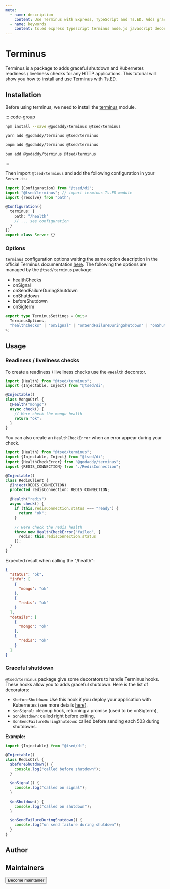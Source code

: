 ```yaml
---
meta:
  - name: description
    content: Use Terminus with Express, TypeScript and Ts.ED. Adds graceful shutdown and Kubernetes readiness / liveliness checks for any HTTP applications.
  - name: keywords
    content: ts.ed express typescript terminus node.js javascript decorators
---
```


# Terminus

Terminus is a package to adds graceful shutdown and Kubernetes readiness / liveliness checks for any HTTP applications.
This tutorial
will show you how to install and use Terminus with Ts.ED.

## Installation

Before using terminus, we need to install the [terminus](https://www.npmjs.com/package/@godaddy/terminus) module.

::: code-group

```sh [npm]
npm install --save @godaddy/terminus @tsed/terminus
```

```sh [yarn]
yarn add @godaddy/terminus @tsed/terminus
```

```sh [pnpm]
pnpm add @godaddy/terminus @tsed/terminus
```

```sh [bun]
bun add @godaddy/terminus @tsed/terminus
```

:::

Then import `@tsed/terminus` and add the following configuration in your `Server.ts`:

```typescript
import {Configuration} from "@tsed/di";
import "@tsed/terminus"; // import terminus Ts.ED module
import {resolve} from "path";

@Configuration({
  terminus: {
    path: "/health"
    // ... see configuration
  }
})
export class Server {}
```

### Options

`terminus` configuration options waiting the same option description in the official Terminus
documentation [here](https://github.com/godaddy/terminus).
The following the options are managed by the `@tsed/terminus` package:

- healthChecks
- onSignal
- onSendFailureDuringShutdown
- onShutdown
- beforeShutdown
- onSigterm

```typescript
export type TerminusSettings = Omit<
  TerminusOptions,
  "healthChecks" | "onSignal" | "onSendFailureDuringShutdown" | "onShutdown" | "beforeShutdown" | "onSigterm"
>;
```

## Usage

### Readiness / liveliness checks

To create a readiness / liveliness checks use the `@Health` decorator.

```ts
import {Health} from "@tsed/terminus";
import {Injectable, Inject} from "@tsed/di";

@Injectable()
class MongoCtrl {
  @Health("mongo")
  async check() {
    // Here check the mongo health
    return "ok";
  }
}
```

You can also create an `HealthCheckError` when an error appear during your check.

```ts
import {Health} from "@tsed/terminus";
import {Injectable, Inject} from "@tsed/di";
import {HealthCheckError} from "@godaddy/terminus";
import {REDIS_CONNECTION} from "./RedisConnection";

@Injectable()
class RedisClient {
  @Inject(REDIS_CONNECTION)
  protected redisConnection: REDIS_CONNECTION;

  @Health("redis")
  async check() {
    if (this.redisConnection.status === "ready") {
      return "ok";
    }

    // Here check the redis health
    throw new HealthCheckError("failed", {
      redis: this.redisConnection.status
    });
  }
}
```

Expected result when calling the "/health":

```json
{
  "status": "ok",
  "info": [
    {
      "mongo": "ok"
    },
    {
      "redis": "ok"
    }
  ],
  "details": [
    {
      "mongo": "ok"
    },
    {
      "redis": "ok"
    }
  ]
}
```

### Graceful shutdown

`@tsed/terminus` package give some decorators to handle Terminus hooks. These hooks allow you to adds graceful shutdown.
Here is the list of decorators:

- `$beforeShutdown`: Use this hook if you deploy your application with Kubernetes (see more
  details [here](https://github.com/godaddy/terminus#how-to-set-terminus-up-with-kubernetes)),
- `$onSignal`: cleanup hook, returning a promise (used to be onSigterm),
- `$onShutdown`: called right before exiting,
- `$onSendFailureDuringShutdown`: called before sending each 503 during shutdowns.

**Example:**

```typescript
import {Injectable} from "@tsed/di";

@Injectable()
class RedisCtrl {
  $beforeShutdown() {
    console.log("called before shutdown");
  }

  $onSignal() {
    console.log("called on signal");
  }

  $onShutdown() {
    console.log("called on shutdown");
  }

  $onSendFailureDuringShutdown() {
    console.log("on send failure during shutdown");
  }
}
```

## Author

<GithubContributors users="['EmilienLeroy']"/>

## Maintainers

<GithubContributors users="['Romakita']"/>

<div class="flex items-center justify-center p-5">
<Button href="/contributing.html" class="rounded-medium">
 Become maintainer
</Button>
</div>
